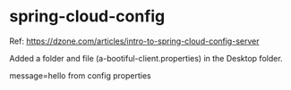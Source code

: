 # spring-cloud-config

Ref: https://dzone.com/articles/intro-to-spring-cloud-config-server

Added a folder and file (a-bootiful-client.properties) in the Desktop folder.

message=hello from config properties
